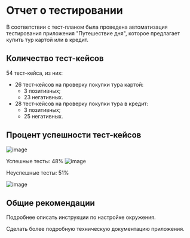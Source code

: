 # Отчет о тестировании

В соответствии с тест-планом была проведена автоматизация тестирования приложения "Путешествие дня", которое предлагает купить тур картой или в кредит.

## Количество тест-кейсов 
 54 тест-кейса, из них:

* 26 тест-кейсов на проверку покупки тура картой:
    - 3 позитивных;
    - 23 негативных.
* 28 тест-кейсов на проверку покупки тура в кредит:
    - 3 позитивных;
    - 25 негативных.

## Процент успешности тест-кейсов
![image](https://github.com/user-attachments/assets/ed0f83d4-d365-414c-81c5-1c01bc2f97a4)

Успешные тесты: 48%
![image](https://github.com/user-attachments/assets/7078b690-095d-4d60-a0f0-8d2d01e82deb)

Неуспешные тесты: 51%

![image](https://github.com/user-attachments/assets/efe72a9e-a867-4afc-a225-1a10f36741fb)


## Общие рекомендации

Подробнее описать инструкции по настройке окружения.

Сделать более подробную техническую документацию приложения.







